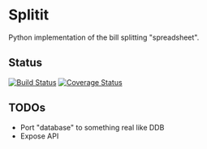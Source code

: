 # Splitit

Python implementation of the bill splitting "spreadsheet".

## Status

[![Build Status](https://travis-ci.org/jluszcz/JakeSky.svg?branch=master)](https://travis-ci.org/jluszcz/JakeSky)
[![Coverage Status](https://coveralls.io/repos/github/jluszcz/JakeSky/badge.svg)](https://coveralls.io/github/jluszcz/JakeSky)

## TODOs

- Port "database" to something real like DDB
- Expose API
